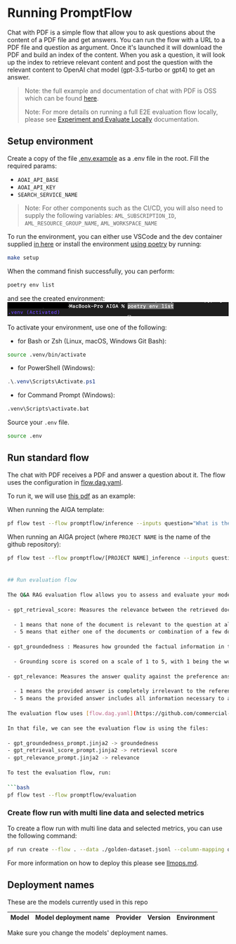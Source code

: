 # Running PromptFlow

Chat with PDF is a simple flow that allow you to ask questions about the content of a PDF file and get answers.
You can run the flow with a URL to a PDF file and question as argument.
Once it's launched it will download the PDF and build an index of the content.
When you ask a question, it will look up the index to retrieve relevant content and post the question with the relevant content to OpenAI chat model (gpt-3.5-turbo or gpt4) to get an answer.

> Note: the full example and documentation of chat with PDF is OSS which can be found [here](https://github.com/microsoft/llmops-promptflow-template).
>
> Note: For more details on running a full E2E evaluation flow locally, please see [Experiment and Evaluate Locally](./experiment-evaluate-locally.md) documentation.

## Setup environment

Create a copy of the file [.env.example](https://github.com/commercial-software-engineering/AIGA/tree/main/promptflow/chat_with_pdf/flows/standard/chat_with_pdf/.env.example) as a .env file in the root.
Fill the required params:

- `AOAI_API_BASE`
- `AOAI_API_KEY`
- `SEARCH_SERVICE_NAME`

> Note: For other components such as the CI/CD, you will also need to supply the following variables: `AML_SUBSCRIPTION_ID`, `AML_RESOURCE_GROUP_NAME`, `AML_WORKSPACE_NAME`

To run the environment, you can either use VSCode and the dev container supplied [in here](https://github.com/commercial-software-engineering/AIGA/tree/main/.devcontainer)
or
install the environment [using poetry](https://python-poetry.org/docs/#installation) by running:

```bash
make setup
```

When the command finish successfully, you can perform:

```bash
poetry env list
```

and see the created environment:
![venv](assets/env.png)

To activate your environment, use one of the following:

- for Bash or Zsh (Linux, macOS, Windows Git Bash):

```bash
source .venv/bin/activate
```

- for PowerShell (Windows):

```powershell
.\.venv\Scripts\Activate.ps1
```

- for Command Prompt (Windows):

```bash
.venv\Scripts\activate.bat
```

Source your `.env` file.

```bash
source .env
```

## Run standard flow

The chat with PDF receives a PDF and answer a question about it.
The flow uses the configuration in [flow.dag.yaml](https://github.com/commercial-software-engineering/AIGA/tree/main/promptflow/chat_with_pdf/flows/standard/flow.dag.yaml).

To run it, we will use [this pdf](https://arxiv.org/pdf/1810.04805.pdf) as an example:

When running the AIGA template:

```bash
pf flow test --flow promptflow/inference --inputs question="What is the name of the new language representation model introduced in the document?"
```

When running an AIGA project (where `PROJECT NAME` is the name of the github repository):

```bash
pf flow test --flow promptflow/[PROJECT NAME]_inference --inputs question="What is the name of the new language representation model introduced in the document?"


## Run evaluation flow

The Q&A RAG evaluation flow allows you to assess and evaluate your model with the LLM-assisted metrics:

- gpt_retrieval_score: Measures the relevance between the retrieved documents and the potential answer to the given question in the range of 1 to 5:

  - 1 means that none of the document is relevant to the question at all
  - 5 means that either one of the documents or combination of a few documents is ideal for answering the given question.

- gpt_groundedness : Measures how grounded the factual information in the answers is against the fact from the retrieved documents. Even if answers is true, if not verifiable against context, then such answers are considered ungrounded.

  - Grounding score is scored on a scale of 1 to 5, with 1 being the worst and 5 being the best.

- gpt_relevance: Measures the answer quality against the preference answer generated by LLm with the retrieved documents in the range of 1 to 5:

  - 1 means the provided answer is completely irrelevant to the reference answer.
  - 5 means the provided answer includes all information necessary to answer the question based on the reference answer. If the reference answer is can not be generated since no relevant document were retrieved, the answer would be rated as 5.

The evaluation flow uses [flow.dag.yaml](https://github.com/commercial-software-engineering/AIGA/tree/main/promptflow/chat_with_pdf/flows/evaluation/flow.dag.yaml) for its configuration.

In that file, we can see the evaluation flow is using the files:

- gpt_groundedness_prompt.jinja2 -> groundedness
- gpt_retrieval_score_prompt.jinja2 -> retrieval score
- gpt_relevance_prompt.jinja2 -> relevance

To test the evaluation flow, run:

```bash
pf flow test --flow promptflow/evaluation
```

### Create flow run with multi line data and selected metrics

To create a flow run with multi line data and selected metrics, you can use the following command:

```bash
pf run create --flow . --data ./golden-dataset.jsonl --column-mapping question='${data.question}' answer='${data.answer}' documents='${data.documents}' metrics='gpt_groundedness' --stream
```

For more information on how to deploy this please see [llmops.md](llmops.md).

## Deployment names

These are the models currently used in this repo

| Model | Model deployment name | Provider | Version | Environment |
| ----- | --------------------- | -------- | ------- | ----------- |

Make sure you change the models' deployment names.
